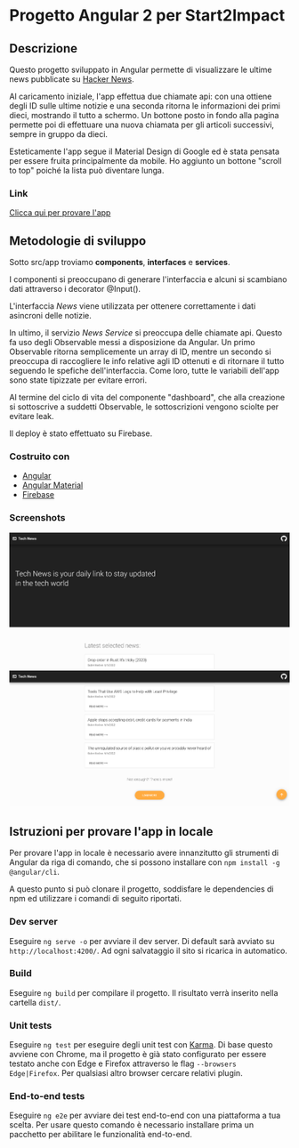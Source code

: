 # Progetto Angular 2 per Start2Impact

## Descrizione

Questo progetto sviluppato in Angular permette di visualizzare le ultime news pubblicate su [Hacker News](https://news.ycombinator.com/).

Al caricamento iniziale, l'app effettua due chiamate api: con una ottiene degli ID sulle ultime notizie e una seconda ritorna le informazioni dei primi dieci, mostrando il tutto a schermo. Un bottone posto in fondo alla pagina permette poi di effettuare una nuova chiamata per gli articoli successivi, sempre in gruppo da dieci.

Esteticamente l'app segue il Material Design di Google ed è stata pensata per essere fruita principalmente da mobile. Ho aggiunto un bottone "scroll to top" poiché la lista può diventare lunga.

### Link

[Clicca qui per provare l'app](https://s2i-technewsapp.web.app/)

## Metodologie di sviluppo

Sotto src/app troviamo **components**, **interfaces** e **services**.

I componenti si preoccupano di generare l'interfaccia e alcuni si scambiano dati attraverso i decorator @Input().

L'interfaccia _News_ viene utilizzata per ottenere correttamente i dati asincroni delle notizie.

In ultimo, il servizio _News Service_ si preoccupa delle chiamate api. Questo fa uso degli Observable messi a disposizione da Angular. Un primo Observable ritorna semplicemente un array di ID, mentre un secondo si preoccupa di raccogliere le info relative agli ID ottenuti e di ritornare il tutto seguendo le spefiche dell'interfaccia. Come loro, tutte le variabili dell'app sono state tipizzate per evitare errori.

Al termine del ciclo di vita del componente "dashboard", che alla creazione si sottoscrive a suddetti Observable, le sottoscrizioni vengono sciolte per evitare leak.

Il deploy è stato effettuato su Firebase.

### Costruito con

- [Angular](https://angular.io/)
- [Angular Material](https://material.angular.io/)
- [Firebase](https://firebase.google.com/)

### Screenshots

![Dashboard](src/assets/screenshots/app-desktop-top.png)
![Body](src/assets/screenshots/app-desktop-mid.png)

## Istruzioni per provare l'app in locale

Per provare l'app in locale è necessario avere innanzitutto gli strumenti di Angular da riga di comando, che si possono installare con `npm install -g @angular/cli`.

A questo punto si può clonare il progetto, soddisfare le dependencies di npm ed utilizzare i comandi di seguito riportati.

### Dev server

Eseguire `ng serve -o` per avviare il dev server. Di default sarà avviato su `http://localhost:4200/`. Ad ogni salvataggio il sito si ricarica in automatico.

### Build

Eseguire `ng build` per compilare il progetto. Il risultato verrà inserito nella cartella `dist/`.

### Unit tests

Eseguire `ng test` per eseguire degli unit test con [Karma](https://karma-runner.github.io). Di base questo avviene con Chrome, ma il progetto è già stato configurato per essere testato anche con Edge e Firefox attraverso le flag `--browsers Edge|Firefox`. Per qualsiasi altro browser cercare relativi plugin.

### End-to-end tests

Eseguire `ng e2e` per avviare dei test end-to-end con una piattaforma a tua scelta. Per usare questo comando è necessario installare prima un pacchetto per abilitare le funzionalità end-to-end.
